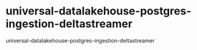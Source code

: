 # universal-datalakehouse-postgres-ingestion-deltastreamer
universal-datalakehouse-postgres-ingestion-deltastreamer
